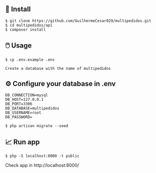 ## 🚀 Install

```
$ git clone https://github.com/GuilhermeCesar029/multipedidos.git
$ cd multipedidos/api
$ composer install
```

## 🖱️ Usage

```
$ cp .env.example .env
```
```
Create a database with the name of multipedidos 
```

## ⚙️ Configure your database in **.env**

```
DB_CONNECTION=mysql
DB_HOST=127.0.0.1
DB_PORT=3306
DB_DATABASE=multipedidos
DB_USERNAME=root
DB_PASSWORD=
```

```
$ php artisan migrate --seed
```

## 📈 Run app

```
$ php -S localhost:8000 -t public
```

Check app in http://localhost:8000/
